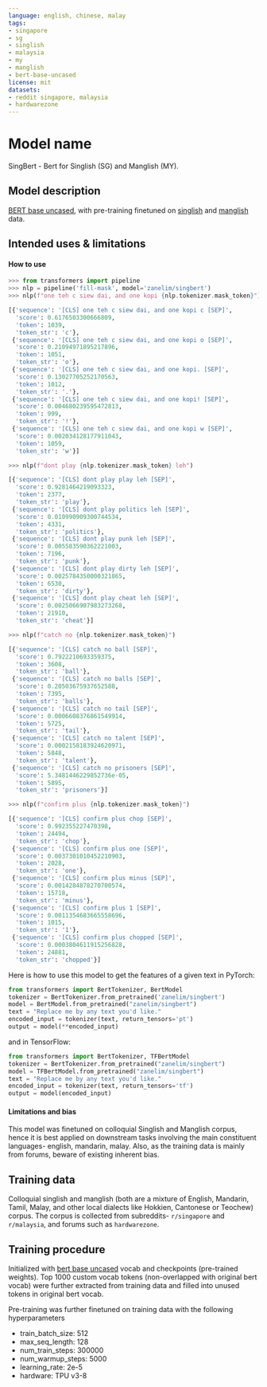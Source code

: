 ```yaml
---
language: english, chinese, malay
tags:
- singapore
- sg
- singlish
- malaysia
- my
- manglish
- bert-base-uncased
license: mit
datasets:
- reddit singapore, malaysia
- hardwarezone
---
```


# Model name

SingBert - Bert for Singlish (SG) and Manglish (MY).

## Model description

[BERT base uncased](https://github.com/google-research/bert#pre-trained-models), with pre-training finetuned on
[singlish](https://en.wikipedia.org/wiki/Singlish) and [manglish](https://en.wikipedia.org/wiki/Manglish) data.

## Intended uses & limitations

#### How to use

```python
>>> from transformers import pipeline
>>> nlp = pipeline('fill-mask', model='zanelim/singbert')
>>> nlp(f"one teh c siew dai, and one kopi {nlp.tokenizer.mask_token}")

[{'sequence': '[CLS] one teh c siew dai, and one kopi c [SEP]',
  'score': 0.6176503300666809,
  'token': 1039,
  'token_str': 'c'},
 {'sequence': '[CLS] one teh c siew dai, and one kopi o [SEP]',
  'score': 0.21094971895217896,
  'token': 1051,
  'token_str': 'o'},
 {'sequence': '[CLS] one teh c siew dai, and one kopi. [SEP]',
  'score': 0.13027705252170563,
  'token': 1012,
  'token_str': '.'},
 {'sequence': '[CLS] one teh c siew dai, and one kopi! [SEP]',
  'score': 0.004680239595472813,
  'token': 999,
  'token_str': '!'},
 {'sequence': '[CLS] one teh c siew dai, and one kopi w [SEP]',
  'score': 0.002034128177911043,
  'token': 1059,
  'token_str': 'w'}]

>>> nlp(f"dont play {nlp.tokenizer.mask_token} leh")

[{'sequence': '[CLS] dont play play leh [SEP]',
  'score': 0.9281464219093323,
  'token': 2377,
  'token_str': 'play'},
 {'sequence': '[CLS] dont play politics leh [SEP]',
  'score': 0.010990909300744534,
  'token': 4331,
  'token_str': 'politics'},
 {'sequence': '[CLS] dont play punk leh [SEP]',
  'score': 0.005583590362221003,
  'token': 7196,
  'token_str': 'punk'},
 {'sequence': '[CLS] dont play dirty leh [SEP]',
  'score': 0.0025784350000321865,
  'token': 6530,
  'token_str': 'dirty'},
 {'sequence': '[CLS] dont play cheat leh [SEP]',
  'score': 0.0025066907983273268,
  'token': 21910,
  'token_str': 'cheat'}]

>>> nlp(f"catch no {nlp.tokenizer.mask_token}")

[{'sequence': '[CLS] catch no ball [SEP]',
  'score': 0.7922210693359375,
  'token': 3608,
  'token_str': 'ball'},
 {'sequence': '[CLS] catch no balls [SEP]',
  'score': 0.20503675937652588,
  'token': 7395,
  'token_str': 'balls'},
 {'sequence': '[CLS] catch no tail [SEP]',
  'score': 0.0006608376861549914,
  'token': 5725,
  'token_str': 'tail'},
 {'sequence': '[CLS] catch no talent [SEP]',
  'score': 0.0002158183924620971,
  'token': 5848,
  'token_str': 'talent'},
 {'sequence': '[CLS] catch no prisoners [SEP]',
  'score': 5.3481446229852736e-05,
  'token': 5895,
  'token_str': 'prisoners'}]

>>> nlp(f"confirm plus {nlp.tokenizer.mask_token}")

[{'sequence': '[CLS] confirm plus chop [SEP]',
  'score': 0.992355227470398,
  'token': 24494,
  'token_str': 'chop'},
 {'sequence': '[CLS] confirm plus one [SEP]',
  'score': 0.0037301010452210903,
  'token': 2028,
  'token_str': 'one'},
 {'sequence': '[CLS] confirm plus minus [SEP]',
  'score': 0.0014284878270700574,
  'token': 15718,
  'token_str': 'minus'},
 {'sequence': '[CLS] confirm plus 1 [SEP]',
  'score': 0.0011354683665558696,
  'token': 1015,
  'token_str': '1'},
 {'sequence': '[CLS] confirm plus chopped [SEP]',
  'score': 0.0003804611915256828,
  'token': 24881,
  'token_str': 'chopped'}]

```

Here is how to use this model to get the features of a given text in PyTorch:
```python
from transformers import BertTokenizer, BertModel
tokenizer = BertTokenizer.from_pretrained('zanelim/singbert')
model = BertModel.from_pretrained("zanelim/singbert")
text = "Replace me by any text you'd like."
encoded_input = tokenizer(text, return_tensors='pt')
output = model(**encoded_input)
```

and in TensorFlow:
```python
from transformers import BertTokenizer, TFBertModel
tokenizer = BertTokenizer.from_pretrained("zanelim/singbert")
model = TFBertModel.from_pretrained("zanelim/singbert")
text = "Replace me by any text you'd like."
encoded_input = tokenizer(text, return_tensors='tf')
output = model(encoded_input)
```

#### Limitations and bias
This model was finetuned on colloquial Singlish and Manglish corpus, hence it is best applied on downstream tasks involving the main
constituent languages- english, mandarin, malay. Also, as the training data is mainly from forums, beware of existing inherent bias.

## Training data
Colloquial singlish and manglish (both are a mixture of English, Mandarin, Tamil, Malay, and other local dialects like Hokkien, Cantonese or Teochew)
corpus. The corpus is collected from subreddits- `r/singapore` and `r/malaysia`, and forums such as `hardwarezone`.

## Training procedure

Initialized with [bert base uncased](https://github.com/google-research/bert#pre-trained-models) vocab and checkpoints (pre-trained weights).
Top 1000 custom vocab tokens (non-overlapped with original bert vocab) were further extracted from training data and filled into unused tokens in original bert vocab.

Pre-training was further finetuned on training data with the following hyperparameters
* train_batch_size: 512
* max_seq_length: 128
* num_train_steps: 300000
* num_warmup_steps: 5000
* learning_rate: 2e-5
* hardware: TPU v3-8
